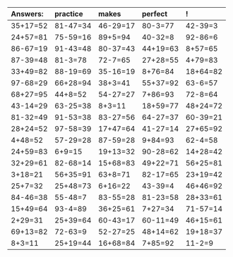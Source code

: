 | Answers: | practice | makes | perfect | ! |
| :--- | :--- | :--- | :--- | :--- |
| 35+17=52 | 81-47=34 | 46-29=17 | 80-3=77 | 42-39=3 | 
| 24+57=81 | 75-59=16 | 89+5=94 | 40-32=8 | 92-86=6 | 
| 86-67=19 | 91-43=48 | 80-37=43 | 44+19=63 | 8+57=65 | 
| 87-39=48 | 81-3=78 | 72-7=65 | 27+28=55 | 4+79=83 | 
| 33+49=82 | 88-19=69 | 35-16=19 | 8+76=84 | 18+64=82 | 
| 97-68=29 | 66+28=94 | 38+3=41 | 55+37=92 | 63-6=57 | 
| 68+27=95 | 44+8=52 | 54-27=27 | 7+86=93 | 72-8=64 | 
| 43-14=29 | 63-25=38 | 8+3=11 | 18+59=77 | 48+24=72 | 
| 81-32=49 | 91-53=38 | 83-27=56 | 64-27=37 | 60-39=21 | 
| 28+24=52 | 97-58=39 | 17+47=64 | 41-27=14 | 27+65=92 | 
| 4+48=52 | 57-29=28 | 87-59=28 | 9+84=93 | 62-4=58 | 
| 24+59=83 | 6+9=15 | 19+13=32 | 90-28=62 | 14+28=42 | 
| 32+29=61 | 82-68=14 | 15+68=83 | 49+22=71 | 56+25=81 | 
| 3+18=21 | 56+35=91 | 63+8=71 | 82-17=65 | 23+19=42 | 
| 25+7=32 | 25+48=73 | 6+16=22 | 43-39=4 | 46+46=92 | 
| 84-46=38 | 55-48=7 | 83-55=28 | 81-23=58 | 28+33=61 | 
| 15+49=64 | 93-4=89 | 36+25=61 | 7+27=34 | 71-57=14 | 
| 2+29=31 | 25+39=64 | 60-43=17 | 60-11=49 | 46+15=61 | 
| 69+13=82 | 72-63=9 | 52-27=25 | 48+14=62 | 19+18=37 | 
| 8+3=11 | 25+19=44 | 16+68=84 | 7+85=92 | 11-2=9 | 
